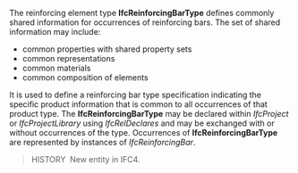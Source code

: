 ﻿The reinforcing element type **IfcReinforcingBarType** defines commonly shared information for occurrences of reinforcing bars. The set of shared information may include:

* common properties with shared property sets
* common representations
* common materials
* common composition of elements

It is used to define a reinforcing bar type specification indicating the specific product information that is common to all occurrences of that product type. The **IfcReinforcingBarType** may be declared within _IfcProject_ or _IfcProjectLibrary_ using _IfcRelDeclares_ and may be exchanged with or without occurrences of the type. Occurrences of **IfcReinforcingBarType** are represented by instances of _IfcReinforcingBar_.

> HISTORY&nbsp; New entity in IFC4.